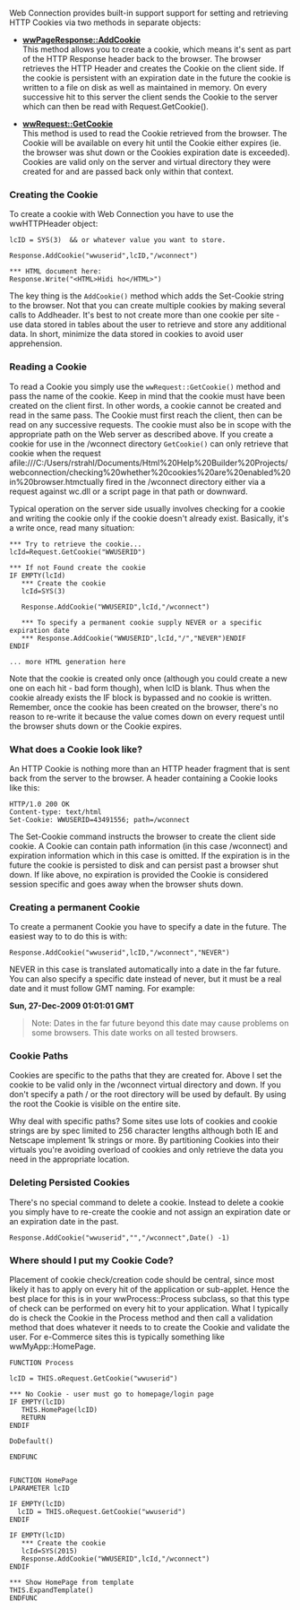 ﻿Web Connection provides built-in support support for setting and retrieving HTTP Cookies via two methods in separate objects:

* **[wwPageResponse::AddCookie](VFPS://Topic/_1O80YQ3EY)**  
This method allows you to create a cookie, which means it's sent as part of the HTTP Response header back to the browser. The browser retrieves the HTTP Header and creates the Cookie on the client side. If the cookie is persistent with an expiration date in the future the cookie is written to a file on disk as well as maintained in memory. On every successive hit to this server the client sends the Cookie to the server which can then be read with Request.GetCookie().

* **[wwRequest::GetCookie](vfps://Topic/wwRequest%3A%3AGetCookie)**  
This method is used to read the Cookie retrieved from the browser. The Cookie will be available on every hit until the Cookie either expires (ie. the browser was shut down or the Cookies expiration date is exceeded). Cookies are valid only on the server and virtual directory they were created for and are passed back only within that context.

### Creating the Cookie
To create a cookie with Web Connection you have to use the wwHTTPHeader object:

```foxpro
lcID = SYS(3)  && or whatever value you want to store.

Response.AddCookie("wwuserid",lcID,"/wconnect")

*** HTML document here:
Response.Write("<HTML>Hidi ho</HTML>")
```

The key thing is the `AddCookie()` method which adds the Set-Cookie string to the browser. Not that you can create multiple cookies by making several calls to Addheader. It's best to not create more than one cookie per site - use data stored in tables about the user to retrieve and store any additional data. In short, minimize the data stored in cookies to avoid user apprehension.

### Reading a Cookie
To read a Cookie you simply use the `wwRequest::GetCookie()` method and pass the name of the cookie. Keep in mind that the cookie must have been created on the client first. In other words, a cookie cannot be created and read in the same pass. The Cookie must first reach the client, then can be read on any successive requests. The cookie must also be in scope with the appropriate path on the Web server as described above. If you create a cookie for use in the /wconnect directory `GetCookie()` can only retrieve that cookie when the request afile:///C:/Users/rstrahl/Documents/Html%20Help%20Builder%20Projects/webconnection/checking%20whether%20cookies%20are%20enabled%20in%20browser.htmctually fired in the /wconnect directory either via a request against wc.dll or a script page in that path or downward.

Typical operation on the server side usually involves checking for a cookie and writing the cookie only if the cookie doesn't already exist. Basically, it's a write once, read many situation:

```foxpro
*** Try to retrieve the cookie...
lcId=Request.GetCookie("WWUSERID")

*** If not Found create the cookie
IF EMPTY(lcId)
   *** Create the cookie
   lcId=SYS(3)
   
   Response.AddCookie("WWUSERID",lcId,"/wconnect")
   
   *** To specify a permanent cookie supply NEVER or a specific expiration date
   *** Response.AddCookie("WWUSERID",lcId,"/","NEVER")ENDIF            
ENDIF

... more HTML generation here
```

Note that the cookie is created only once (although you could create a new one on each hit - bad form though), when lcID is blank. Thus when the cookie already exists the IF block is bypassed and no cookie is written. Remember, once the cookie has been created on the browser, there's no reason to re-write it because the value comes down on every request until the browser shuts down or the Cookie expires.

### What does a Cookie look like?
An HTTP Cookie is nothing more than an HTTP header fragment that is sent back from the server to the browser. A header containing a Cookie looks like this:

```
HTTP/1.0 200 OK
Content-type: text/html
Set-Cookie: WWUSERID=43491556; path=/wconnect
```

The Set-Cookie command instructs the browser to create the client side cookie. A Cookie can contain path information (in this case /wconnect) and expiration information which in this case is omitted. If the expiration is in the future the cookie is persisted to disk and can persist past a browser shut down. If like above, no expiration is provided the Cookie is considered session specific and goes away when the browser shuts down.


### Creating a permanent Cookie
To create a permanent Cookie you have to specify a date in the future. The easiest way to to do this is with:

```
Response.AddCookie("wwuserid",lcID,"/wconnect","NEVER")
```

NEVER in this case is translated automatically into a date in the far future. You can also specify a specific date instead of never, but it must be a real date and it must follow GMT naming. For example:

**Sun, 27-Dec-2009 01:01:01 GMT**  

> Note:
>Dates in the far future beyond this date may cause problems on some browsers. This date works on all tested browsers.</blockquote>

### Cookie Paths
Cookies are specific to the paths that they are created for. Above I set the cookie to be valid only in the /wconnect virtual directory and down. If you don't specify a path / or the root directory will be used by default. By using the root the Cookie is visible on the entire site.

Why deal with specific paths? Some sites use lots of cookies and cookie strings are by spec limited to 256 character lengths although both IE and Netscape implement 1k strings or more. By partitioning Cookies into their virtuals you're avoiding overload of cookies and only retrieve the data you need in the appropriate location.

### Deleting Persisted Cookies
There's no special command to delete a cookie. Instead to delete a cookie you simply have to re-create the cookie and not assign an expiration date or an expiration date in the past.

```
Response.AddCookie("wwuserid","","/wconnect",Date() -1)
```

### Where should I put my Cookie Code?
Placement of cookie check/creation code should be central, since most likely it has to apply on every hit of the application or sub-applet. Hence the best place for this is in your wwProcess::Process subclass, so that this type of check can be performed on every hit to your application. What I typically do is check the Cookie in the Process method and then call a validation method that does whatever it needs to to create the Cookie and validate the user. For e-Commerce sites this is typically something like wwMyApp::HomePage.

```foxpro
FUNCTION Process

lcID = THIS.oRequest.GetCookie("wwuserid")

*** No Cookie - user must go to homepage/login page
IF EMPTY(lcID)
   THIS.HomePage(lcID)
   RETURN
ENDIF

DoDefault()

ENDFUNC


FUNCTION HomePage
LPARAMETER lcID

IF EMPTY(lcID)
  lcID = THIS.oRequest.GetCookie("wwuserid")
ENDIF

IF EMPTY(lcID)
   *** Create the cookie
   lcId=SYS(2015)
   Response.AddCookie("WWUSERID",lcId,"/wconnect")
ENDIF

*** Show HomePage from template 
THIS.ExpandTemplate()
ENDFUNC
```